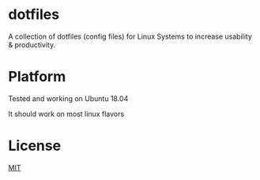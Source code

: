# dotfiles

A collection of dotfiles (config files) for Linux Systems to increase usability & productivity.


# Platform

Tested and working on Ubuntu 18.04

It should work on most linux flavors


# License

[MIT](https://mit-license.org/)
